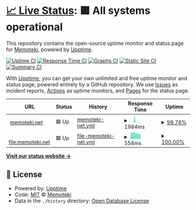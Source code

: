 # [📈 Live Status](https://stats.memoteki.net): <!--live status--> **🟩 All systems operational**

This repository contains the open-source uptime monitor and status page for [Memoteki](https://memoteki.net), powered by [Upptime](https://github.com/upptime/upptime).

[![Uptime CI](https://github.com/koj-co/upptime/workflows/Uptime%20CI/badge.svg)](https://github.com/koj-co/upptime/actions?query=workflow%3A%22Uptime+CI%22)
[![Response Time CI](https://github.com/koj-co/upptime/workflows/Response%20Time%20CI/badge.svg)](https://github.com/koj-co/upptime/actions?query=workflow%3A%22Response+Time+CI%22)
[![Graphs CI](https://github.com/koj-co/upptime/workflows/Graphs%20CI/badge.svg)](https://github.com/koj-co/upptime/actions?query=workflow%3A%22Graphs+CI%22)
[![Static Site CI](https://github.com/koj-co/upptime/workflows/Static%20Site%20CI/badge.svg)](https://github.com/koj-co/upptime/actions?query=workflow%3A%22Static+Site+CI%22)
[![Summary CI](https://github.com/koj-co/upptime/workflows/Summary%20CI/badge.svg)](https://github.com/koj-co/upptime/actions?query=workflow%3A%22Summary+CI%22)

With [Upptime](https://upptime.js.org), you can get your own unlimited and free uptime monitor and status page, powered entirely by a GitHub repository. We use [Issues](https://github.com/memoteki/stats/issues) as incident reports, [Actions](https://github.com/memoteki/stats/actions) as uptime monitors, and [Pages](https://stats.memoteki.net) for the status page.

<!--start: status pages-->
<!-- This summary is generated by Upptime (https://github.com/upptime/upptime) -->
<!-- Do not edit this manually, your changes will be overwritten -->
<!-- prettier-ignore -->
| URL | Status | History | Response Time | Uptime |
| --- | ------ | ------- | ------------- | ------ |
| <img alt="" src="https://favicons.githubusercontent.com/memoteki.net" height="13"> [memoteki.net](https://memoteki.net) | 🟩 Up | [memoteki-net.yml](https://github.com/memoteki/stats/commits/HEAD/history/memoteki-net.yml) | <details><summary><img alt="Response time graph" src="./graphs/memoteki-net/response-time-week.png" height="20"> 1984ms</summary><br><a href="https://stats.memoteki.net/history/memoteki-net"><img alt="Response time 589" src="https://img.shields.io/endpoint?url=https%3A%2F%2Fraw.githubusercontent.com%2Fmemoteki%2Fstats%2FHEAD%2Fapi%2Fmemoteki-net%2Fresponse-time.json"></a><br><a href="https://stats.memoteki.net/history/memoteki-net"><img alt="24-hour response time 130" src="https://img.shields.io/endpoint?url=https%3A%2F%2Fraw.githubusercontent.com%2Fmemoteki%2Fstats%2FHEAD%2Fapi%2Fmemoteki-net%2Fresponse-time-day.json"></a><br><a href="https://stats.memoteki.net/history/memoteki-net"><img alt="7-day response time 1984" src="https://img.shields.io/endpoint?url=https%3A%2F%2Fraw.githubusercontent.com%2Fmemoteki%2Fstats%2FHEAD%2Fapi%2Fmemoteki-net%2Fresponse-time-week.json"></a><br><a href="https://stats.memoteki.net/history/memoteki-net"><img alt="30-day response time 995" src="https://img.shields.io/endpoint?url=https%3A%2F%2Fraw.githubusercontent.com%2Fmemoteki%2Fstats%2FHEAD%2Fapi%2Fmemoteki-net%2Fresponse-time-month.json"></a><br><a href="https://stats.memoteki.net/history/memoteki-net"><img alt="1-year response time 607" src="https://img.shields.io/endpoint?url=https%3A%2F%2Fraw.githubusercontent.com%2Fmemoteki%2Fstats%2FHEAD%2Fapi%2Fmemoteki-net%2Fresponse-time-year.json"></a></details> | <details><summary><a href="https://stats.memoteki.net/history/memoteki-net">99.76%</a></summary><a href="https://stats.memoteki.net/history/memoteki-net"><img alt="All-time uptime 99.99%" src="https://img.shields.io/endpoint?url=https%3A%2F%2Fraw.githubusercontent.com%2Fmemoteki%2Fstats%2FHEAD%2Fapi%2Fmemoteki-net%2Fuptime.json"></a><br><a href="https://stats.memoteki.net/history/memoteki-net"><img alt="24-hour uptime 100.00%" src="https://img.shields.io/endpoint?url=https%3A%2F%2Fraw.githubusercontent.com%2Fmemoteki%2Fstats%2FHEAD%2Fapi%2Fmemoteki-net%2Fuptime-day.json"></a><br><a href="https://stats.memoteki.net/history/memoteki-net"><img alt="7-day uptime 99.76%" src="https://img.shields.io/endpoint?url=https%3A%2F%2Fraw.githubusercontent.com%2Fmemoteki%2Fstats%2FHEAD%2Fapi%2Fmemoteki-net%2Fuptime-week.json"></a><br><a href="https://stats.memoteki.net/history/memoteki-net"><img alt="30-day uptime 99.94%" src="https://img.shields.io/endpoint?url=https%3A%2F%2Fraw.githubusercontent.com%2Fmemoteki%2Fstats%2FHEAD%2Fapi%2Fmemoteki-net%2Fuptime-month.json"></a><br><a href="https://stats.memoteki.net/history/memoteki-net"><img alt="1-year uptime 99.98%" src="https://img.shields.io/endpoint?url=https%3A%2F%2Fraw.githubusercontent.com%2Fmemoteki%2Fstats%2FHEAD%2Fapi%2Fmemoteki-net%2Fuptime-year.json"></a></details>
| <img alt="" src="https://favicons.githubusercontent.com/file.memoteki.net" height="13"> [file.memoteki.net](https://file.memoteki.net) | 🟩 Up | [file-memoteki-net.yml](https://github.com/memoteki/stats/commits/HEAD/history/file-memoteki-net.yml) | <details><summary><img alt="Response time graph" src="./graphs/file-memoteki-net/response-time-week.png" height="20"> 558ms</summary><br><a href="https://stats.memoteki.net/history/file-memoteki-net"><img alt="Response time 600" src="https://img.shields.io/endpoint?url=https%3A%2F%2Fraw.githubusercontent.com%2Fmemoteki%2Fstats%2FHEAD%2Fapi%2Ffile-memoteki-net%2Fresponse-time.json"></a><br><a href="https://stats.memoteki.net/history/file-memoteki-net"><img alt="24-hour response time 525" src="https://img.shields.io/endpoint?url=https%3A%2F%2Fraw.githubusercontent.com%2Fmemoteki%2Fstats%2FHEAD%2Fapi%2Ffile-memoteki-net%2Fresponse-time-day.json"></a><br><a href="https://stats.memoteki.net/history/file-memoteki-net"><img alt="7-day response time 558" src="https://img.shields.io/endpoint?url=https%3A%2F%2Fraw.githubusercontent.com%2Fmemoteki%2Fstats%2FHEAD%2Fapi%2Ffile-memoteki-net%2Fresponse-time-week.json"></a><br><a href="https://stats.memoteki.net/history/file-memoteki-net"><img alt="30-day response time 553" src="https://img.shields.io/endpoint?url=https%3A%2F%2Fraw.githubusercontent.com%2Fmemoteki%2Fstats%2FHEAD%2Fapi%2Ffile-memoteki-net%2Fresponse-time-month.json"></a><br><a href="https://stats.memoteki.net/history/file-memoteki-net"><img alt="1-year response time 593" src="https://img.shields.io/endpoint?url=https%3A%2F%2Fraw.githubusercontent.com%2Fmemoteki%2Fstats%2FHEAD%2Fapi%2Ffile-memoteki-net%2Fresponse-time-year.json"></a></details> | <details><summary><a href="https://stats.memoteki.net/history/file-memoteki-net">100.00%</a></summary><a href="https://stats.memoteki.net/history/file-memoteki-net"><img alt="All-time uptime 99.99%" src="https://img.shields.io/endpoint?url=https%3A%2F%2Fraw.githubusercontent.com%2Fmemoteki%2Fstats%2FHEAD%2Fapi%2Ffile-memoteki-net%2Fuptime.json"></a><br><a href="https://stats.memoteki.net/history/file-memoteki-net"><img alt="24-hour uptime 100.00%" src="https://img.shields.io/endpoint?url=https%3A%2F%2Fraw.githubusercontent.com%2Fmemoteki%2Fstats%2FHEAD%2Fapi%2Ffile-memoteki-net%2Fuptime-day.json"></a><br><a href="https://stats.memoteki.net/history/file-memoteki-net"><img alt="7-day uptime 100.00%" src="https://img.shields.io/endpoint?url=https%3A%2F%2Fraw.githubusercontent.com%2Fmemoteki%2Fstats%2FHEAD%2Fapi%2Ffile-memoteki-net%2Fuptime-week.json"></a><br><a href="https://stats.memoteki.net/history/file-memoteki-net"><img alt="30-day uptime 100.00%" src="https://img.shields.io/endpoint?url=https%3A%2F%2Fraw.githubusercontent.com%2Fmemoteki%2Fstats%2FHEAD%2Fapi%2Ffile-memoteki-net%2Fuptime-month.json"></a><br><a href="https://stats.memoteki.net/history/file-memoteki-net"><img alt="1-year uptime 99.99%" src="https://img.shields.io/endpoint?url=https%3A%2F%2Fraw.githubusercontent.com%2Fmemoteki%2Fstats%2FHEAD%2Fapi%2Ffile-memoteki-net%2Fuptime-year.json"></a></details>

<!--end: status pages-->

[**Visit our status website →**](https://stats.memoteki.net)

## 📄 License

- Powered by: [Upptime](https://github.com/upptime/upptime)
- Code: [MIT](./LICENSE) © [Memoteki](https://memoteki.net)
- Data in the `./history` directory: [Open Database License](https://opendatacommons.org/licenses/odbl/1-0/)
